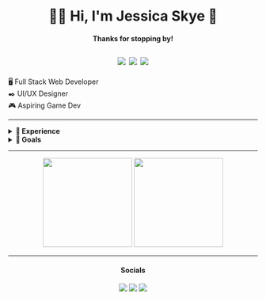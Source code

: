 <div align="center">
	<h1>👋🏻 Hi, I'm Jessica Skye 🌸</h1>
	<h4>Thanks for stopping by!</h4>
	<h1 style="margin: 0; user-select: none;">
		<a href="mailto:sepshuncontact@gmail.com"><img src="https://img.shields.io/badge/sepshuncontact@gmail.com-F45586?style=for-the-badge&logo=gmail&logoColor=white"></a>
		<a href="https://paypal.me/sepshun"><img src="https://img.shields.io/badge/Support_Me-00457C?style=for-the-badge&logo=paypal&logoColor=white"></a>
		<a href="https://ko-fi.com/jessicaskye"><img src="https://img.shields.io/badge/Buy_Me_A_Coffee-F16061?style=for-the-badge&logo=ko-fi&logoColor=white"></a>
	</h1>
</div>

<br>
🖥️ Full Stack Web Developer</br>
✒️ UI/UX Designer<br>
🎮 Aspiring Game Dev

---
<details style="user-select: none;">
	<summary><b>📑 Experience</b></summary>
  These are some languages and softwares I've worked with at some point and am most comfortable in.
	<h2>Languages/Frameworks</h2>
    <div style="align: justify;">
      <img src="https://img.shields.io/badge/HTML-E44D26?style=for-the-badge&logo=html5&logoColor=white">
      <img src="https://img.shields.io/badge/Pug-FFF?style=for-the-badge&logo=pug&logoColor=A86454">
      <img src="https://img.shields.io/badge/CSS-379AD6?style=for-the-badge&logo=css3&logoColor=white">
      <img src="https://img.shields.io/badge/SASS-hotpink.svg?style=for-the-badge&logo=SASS&logoColor=white">
      <img src="https://img.shields.io/badge/JavaScript-323330?style=for-the-badge&logo=javascript&logoColor=F7DF1E">
      <img src="https://img.shields.io/badge/TypeScript-007ACC?style=for-the-badge&logo=typescript&logoColor=white">
      <img src="https://img.shields.io/badge/Babel-F9DC3e?style=for-the-badge&logo=babel&logoColor=black">
      <img src="https://img.shields.io/badge/eslint-3A33D1?style=for-the-badge&logo=eslint&logoColor=white">
      <img src="https://img.shields.io/badge/vuejs-%2335495e.svg?style=for-the-badge&logo=vuedotjs&logoColor=%234FC08D">
      <img src="https://img.shields.io/badge/Quasar-16B7FB?style=for-the-badge&logo=quasar&logoColor=black">
      <img src="https://img.shields.io/badge/svelte-%23f1413d.svg?style=for-the-badge&logo=svelte&logoColor=white">
      <img src="https://img.shields.io/badge/node.js-6DA55F?style=for-the-badge&logo=node.js&logoColor=white">
      <img src="https://img.shields.io/badge/NPM-CB3837?style=for-the-badge&logo=npm&logoColor=white">
      <img src="https://img.shields.io/badge/Yarn-2C8EBB?style=for-the-badge&logo=yarn&logoColor=white">
      <img src="https://img.shields.io/badge/P5.js-ED225D?style=for-the-badge&logo=p5.js&logoColor=white">
      <img src="https://img.shields.io/badge/Express.js-313131?style=for-the-badge&logo=express&logoColor=white">
      <img src="https://img.shields.io/badge/Supabase-3ECF8E?style=for-the-badge&logo=supabase&logoColor=white">
      <img src="https://img.shields.io/badge/firebase-%23039BE5.svg?style=for-the-badge&logo=firebase">
      <img src="https://img.shields.io/badge/netlify-%23000000.svg?style=for-the-badge&logo=netlify&logoColor=#00C7B7">
      <img src="https://img.shields.io/badge/Git-F05032?style=for-the-badge&logo=git&logoColor=white">
      <img src="https://img.shields.io/badge/Github-181717?style=for-the-badge&logo=github&logoColor=white">
      <img src="https://img.shields.io/badge/Gitlab-FCA121?style=for-the-badge&logo=gitlab&logoColor=white">
      <img src="https://img.shields.io/badge/c%23-%23239120.svg?style=for-the-badge&logo=c-sharp&logoColor=white">
    </div>
    <h2>Software</h2>
    <div style="align: justify;">
      <img src="https://img.shields.io/badge/vscode-007ACC?style=for-the-badge&logo=visualstudiocode&logoColor=white">
    	<img src="https://img.shields.io/badge/Atom-%2366595C.svg?style=for-the-badge&logo=atom&logoColor=white">
      <img src="https://img.shields.io/badge/sublime_text-%23575757.svg?style=for-the-badge&logo=sublime-text&logoColor=important">
      <img src="https://img.shields.io/badge/figma-%23F24E1E.svg?style=for-the-badge&logo=figma&logoColor=white">
      <img src="https://img.shields.io/badge/Framer-black?style=for-the-badge&logo=framer&logoColor=blue">
      <img src="https://img.shields.io/badge/affinity%20desginer-%231B72BE.svg?style=for-the-badge&logo=affinity-designer&logoColor=white">
      <img src="https://img.shields.io/badge/Krita-203759?style=for-the-badge&logo=krita&logoColor=EEF37B">
      <img src="https://img.shields.io/badge/Aseprite-FFFFFF?style=for-the-badge&logo=Aseprite&logoColor=#7D929E">
      <img src="https://img.shields.io/badge/blender-%23F5792A.svg?style=for-the-badge&logo=blender&logoColor=white">
    	<img src="https://img.shields.io/badge/Trello-%23026AA7.svg?style=for-the-badge&logo=Trello&logoColor=white">
      <img src="https://img.shields.io/badge/Notion-%23000000.svg?style=for-the-badge&logo=notion&logoColor=white">
      <img src="https://img.shields.io/badge/Google%20Drive-4285F4?style=for-the-badge&logo=googledrive&logoColor=white">
      <img src="https://img.shields.io/badge/Dropbox-%233B4D98.svg?style=for-the-badge&logo=Dropbox&logoColor=white">
      <img src="https://img.shields.io/badge/unity-%23000000.svg?style=for-the-badge&logo=unity&logoColor=white">
      <img src="https://img.shields.io/badge/unrealengine-%23313131.svg?style=for-the-badge&logo=unrealengine&logoColor=white">
  </div>
</details>
<details style="user-select: none;">
	<summary><b>📖 Goals</b></summary>
  Things I'm either currently learning or hope to in the future<br><br>
  <div style="align: justify;">
  	<img src="https://img.shields.io/badge/react-%2320232a.svg?style=for-the-badge&logo=react&logoColor=%2361DAFB">
      <img src="https://img.shields.io/badge/-ElasticSearch-005571?style=for-the-badge&logo=elasticsearch">
      <img src="https://img.shields.io/badge/-GraphQL-E10098?style=for-the-badge&logo=graphql&logoColor=white">
      <img src="https://img.shields.io/badge/heroku-%23430098.svg?style=for-the-badge&logo=heroku&logoColor=white">
      <img src="https://img.shields.io/badge/docker-%230db7ed.svg?style=for-the-badge&logo=docker&logoColor=white">
      <img src="https://img.shields.io/badge/DigitalOcean-%230167ff.svg?style=for-the-badge&logo=digitalOcean&logoColor=white">
      <img src="https://img.shields.io/badge/kubernetes-%23326ce5.svg?style=for-the-badge&logo=kubernetes&logoColor=white">
      <img src="https://img.shields.io/badge/vite-%23646CFF.svg?style=for-the-badge&logo=vite&logoColor=white">
      <img src="https://img.shields.io/badge/vercel-%23000000.svg?style=for-the-badge&logo=vercel&logoColor=white">
      <img src="https://img.shields.io/badge/Qt-%23217346.svg?style=for-the-badge&logo=Qt&logoColor=white">
  	<img src="https://img.shields.io/badge/c++-%2300599C.svg?style=for-the-badge&logo=c%2B%2B&logoColor=white">
      <img src="https://img.shields.io/badge/Electron-191970?style=for-the-badge&logo=Electron&logoColor=white">
      <img src="https://img.shields.io/badge/Storybook-FF4785?style=for-the-badge&logo=storybook&logoColor=white">
    </div>
</details>

---
<div align="center">
	<img height="180em" src="https://github-readme-stats.vercel.app/api?username=JessicaSkye&show_icons=true&theme=radical&&bg_color=45,181820,23232F&text_color=9E9EDE&title_color=F45586&icon_color=9E9EDE&hide_border=true&border_radius=10&include_all_commits=true&count_private=true" />
	<img height="180em" src="https://github-readme-stats.vercel.app/api/top-langs/?username=JessicaSkye&layout=compact&bg_color=45,23232F,181820&text_color=9E9EDE&title_color=F45586&icon_color=9E9EDE&hide_border=true&border_radius=10&include_all_commits=true&count_private=true&custom_title=Language%20Breakdown&langs_count=8" />
</div>

---
<div align="center">
	<h4 style="text-align: center;">Socials</h4>
    <a href="#"><img src="https://img.shields.io/badge/CodePen-white?style=for-the-badge&logo=codepen&logoColor=black"></a>
    <a href="#"><img src="https://img.shields.io/badge/Codesandbox-040404?style=for-the-badge&logo=codesandbox&logoColor=DBDBDB"></a>
    <img src="https://img.shields.io/badge/Jessica_Skye%238345-%237289DA.svg?style=for-the-badge&logo=discord&logoColor=white">
</div>
